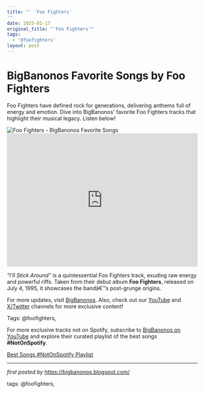 ```yaml
---
title: "' 'Foo Fighters'
'"
date: 2025-01-17
original_title: "'Foo Fighters'"
tags:
  - '@foofighters'
layout: post
---
```

<!-- Title of the Post -->
<h1 >BigBanonos Favorite Songs by Foo Fighters</h1> <!-- Introductory Text -->
<p >Foo Fighters have defined rock for generations, delivering anthems full of energy and emotion. Dive into BigBanonos' favorite Foo Fighters tracks that highlight their musical legacy. Listen below!</p> <!-- Featured Image -->
<div > <img src="https://i.scdn.co/image/ab67616d0000b273cdac19bbaee5cc123edcc26f" alt="Foo Fighters - BigBanonos Favorite Songs" />
</div> <!-- Spotify Embed -->
<div > <iframe src="https://open.spotify.com/embed/playlist/4nNIWVJbk7J5waxhvXBUFy?utm_source=generator" width="100%" height="352" frameborder="0" allowfullscreen="" allow="autoplay; clipboard-write; encrypted-media; fullscreen; picture-in-picture" loading="lazy"></iframe>
</div> <!-- Song Information -->
<div > <p><em>"I'll Stick Around"</em> is a quintessential Foo Fighters track, exuding raw energy and powerful riffs. Taken from their debut album <strong>Foo Fighters</strong>, released on July 4, 1995, it showcases the bandâ€™s post-grunge origins.</p>
</div> <!-- Footer Links -->
<div > <p>For more updates, visit <a href="https://bigbanonos.blogspot.com/" target="_blank">BigBanonos</a>. Also, check out our <a href="https://www.youtube.com/@BigBanonos" target="_blank">YouTube</a> and <a href="https://x.com/bigbanonos" target="_blank">X/Twitter</a> channels for more exclusive content!</p>
</div> <!-- Tags -->
<p >Tags: @foofighters,</p>


<!--Subscribe and Playlist Links-->
<div>
    <p>For more exclusive tracks not on Spotify, subscribe to <a href="https://www.youtube.com/@BigBanonos" target="_blank">BigBanonos on YouTube</a> and explore their curated playlist of the best songs <strong>#NotOnSpotify</strong>.</p>
    <p><a href="https://www.youtube.com/playlist?list=PLtuNtuTatqI0kFahUCbtbfenC_ET5O_tr" target="_blank">Best Songs #NotOnSpotify Playlist<br /></a></p></div>

<hr />

<p><em>first posted by</em> <a href="https://bigbanonos.blogspot.com/" rel="noopener" target="_new">https://bigbanonos.blogspot.com/</a></p>

<p>tags: @foofighters,</p>
